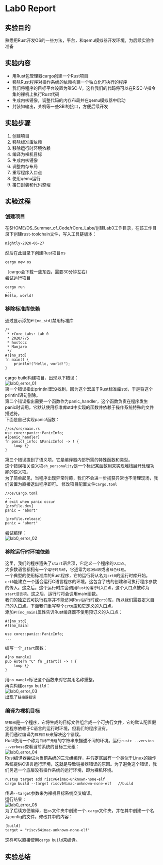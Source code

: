 # Lab0 Report

## 实验目的
熟悉用Rust开发OS的一些方法，平台，和qemu模拟器开发环境，为后续实验作准备

## 实验内容
+ 用Rust包管理器cargo创建一个Rust项目
+ 移除Rust程序对操作系统的依赖构建一个独立化可执行的程序
+ 我们将程序的目标平台设置为RISC-V，这样我们的代码将可以在RISC-V指令集的裸机上执行Rust代码
+ 生成内核镜像，调整代码的内存布局并在qemu模拟器中启动
+ 封装如输出，关机等一些SBI的接口，方便后续开发

## 实验步骤
1. 创建项目
2. 移除标准库依赖
3. 移除运行时环境依赖
4. 编译为裸机目标
5. 生成内核镜像
6. 调整内存布局
7. 重写程序入口点
8. 使用qemu运行
9. 接口封装和代码整理

## 实验过程
### 创建项目
在$HOME/OS_Summer_of_Code/rCore_Labs/创建Lab0工作目录，在该工作目录下创建rust-toolchain文件，写入工具链版本：  
```
nightly-2020-06-27
```
然后在此目录下创建Rust项目os  
```
cargo new os
```
（cargo会下载一些东西，需要30分钟左右）  
尝试运行项目  
```
cargo run
...
Hello, world!
```

### 移除标准库依赖
通过显示添加`#![no_std]`禁用标准库  
```
/*
 * rCore Labs: Lab 0
 * 2020/7/5
 * hustccc
 * Manjaro
 */
#![no_std]
fn main() {
    println!("Hello, world!");
}
```
cargo build构建项目，出现以下错误：  
![lab0_error_01](./img/lab0_01.png)  
第一个错误指出println!宏没找到，因为这个宏属于Rust标准库std，于是将这个println!语句删除。  
第二个错误指出需要一个函数作为panic_handler，这个函数负责在程序发生panic时调用。它默认使用标准库std中实现的函数并依赖于操作系统特殊的文件描述符。  
下面是自己实现panic!函数：  
```
//os/src/main.rs
use core::panic::PanicInfo;
#[panic_handler]
fn panic(_info: &PanicInfo) -> ! {
    loop {}
}
```
第三个错误提到了语义项，它是编译器内部所需的特殊函数和类型。  
这个错误相关语义项`eh_personality`是一个标记某函数用来实现堆栈展开处理功能的语义项。  
为了简单起见，当程序出现异常时莓，我们不会进一步捕获异常也不清理现场，我们设置为直接退出程序即可。  修改项目配置文件`Cargo.toml`  
```
//os/Cargo.toml
...
# exit when panic occur
[profile.dev]
panic = "abort"

[profile.release]
panic = "abort"
```
尝试编译：  
![lab0_error_02](./img/lab0_02.png)  

### 移除运行时环境依赖
这里，我们的程序遗失了`start`语言项，它定义一个程序的`入口点`。  
大多数语言都拥有一个`运行时系统`，它通常为`垃圾回收`或者`绿色线程`。  
一个典型的使用标准库的Rust程序，它的运行将从名为`crt0`的运行时库开始。`crt0`能建立一个适合运行C语言程序的环境，这包含了栈的创建和可执行程序参数的传入。这之后，这个运行时库会调用`Rust的运行时入口点`，这个入口点被称为`start语言项`。这之后，运行时将会调用main函数。  
我们的独立式可执行程序并不能访问Rust运行时或`crt0`库，所以我们需要定义自己的入口点。下面我们重写整个`crt0`库和它定义的入口点。  
添加`#![no_main]`属性告诉Rust编译器不使用预订义的入口点：  
```
#![no_std]
#![no_main]

use core::panic::PanicInfo;
...
```
编写一个`_start`函数：  
```
#[no_mangle]
pub extern "C" fn _start() -> ! {
    loop {}
}
```
用`no_mangle`标记这个函数来对它禁用名称重整。  
再次构建`cargo build`：  
![lab0_error_03](./img/lab0_03.png)  
出现了`链接器错误`
### 编译为裸机目标
`链接器`是一个程序，它将生成的目标文件组合成一个可执行文件，它的默认配置假定程序依赖于C语言的运行时环境，但我们的程序没有。  
我们通过编译为`裸机目标`来解决这个错误。  
Rust使用一个称为`目标三元组`的字符串来描述不同的环境。运行`rustc --version --verbose`查看当前系统的目标三元组：  
![lab0_error_04](./img/lab0_04.png)  
Rust编译器尝试为当前系统的三元组编译，并假定底层有一个类似于Linux的操作系统提供C语言运行环境，这就是导致链接器错误的原因。为了避免这个错误，我们另选一个底层没有操作系统的运行环境，即为裸机环境。  
```
rustup target add riscv64imac-unknown-none-elf
cargo build --target riscv64imac-unknown-none-elf	//build
```
传递`--target`参数来为裸机目标系统交叉编译。  
运行结果：  
![lab0_error_05](./img/lab0_05.png)  
为了后续方便编译，在`os`文件夹中创建一个`.cargo`文件夹，并在其中创建一个名为config的文件，修改其中的内容：  

```
[build]
target = "riscv64imac-unknown-none-elf"
```
这样可以直接使用`cargo build`来编译。

## 实验总结